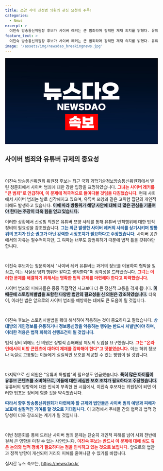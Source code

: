 ```yaml
---
title: 쯔양 사태 신성범 의원의 관심 요청에 주목!
categories:
  - News
excerpt: >
  이진숙 방송통신위원장 후보가 사이버 레커는 큰 범죄라며 강력한 제재 의지를 밝혔다. 유튜버 쯔양 사태를 계기로 방통위의 법적 대응 필요성이 강조되며, 피해 방지와 제도 정비를 촉구하는 목소리가 커지고 있다.
feature_text: >
  이진숙 방송통신위원장 후보가 사이버 레커는 큰 범죄라며 강력한 제재 의지를 밝혔다. 유튜버 쯔양 사태를 계기로 방통위의 법적 대응 필요성이 강조되며, 피해 방지와 제도 정비를 촉구하는 목소리가 커지고 있다.
image: '/assets/img/newsdao_breakingnews.jpg'
---
```


<p><img src="/assets/img/newsdao_breakingnews.jpg" alt="koreaapp 속보" /></p>

<h2 data-ke-size="size26">사이버 범죄와 유튜버 규제의 중요성</h2>

<p data-ke-size="size16">&nbsp;</p>

<p>이진숙 방송통신위원회 위원장 후보는 최근 국회 과학기술정보방송통신위원회에서 열린 청문회에서 사이버 범죄에 대한 강한 입장을 표명하였습니다. <b><span style="color: #ee2323;">그녀는 사이버 레커를 "큰 범죄"로 언급하며, 이 문제에 적극적으로 들여다볼 것임을 다짐했습니다.</span></b> 현재 사회에서 사이버 범죄는 날로 심각해지고 있으며, 유튜버 쯔양과 같은 고위험 집단의 개인적 피해도 발생하고 있습니다. <b><span style="background-color: #21538527;">이에 따라 방통위가 해당 사안에 대해 더 많은 관심을 기울여야 한다는 주장이 더욱 힘을 얻고 있습니다.</span></b> </p>

<p>이러한 상황에서 신성범 의원은 유튜버 쯔양 사례를 통해 유튜버 반칙행위에 대한 법적 정비의 필요성을 강조했습니다. <b><span style="color: #1a5490;">그는 최근 발생한 사이버 레커의 사례를 상기시키며 방통위의 조치가 단순 권고가 아닌 강력한 시정조치가 필요하다고 주장했습니다.</span></b> 사이버 공간에서의 자유는 필수적이지만, 그 여파는 너무도 광범위하기 때문에 법적 틀을 갖춰야만 합니다.</p>

<p data-ke-size="size16">&nbsp;</p>

<p>이진숙 후보자는 청문회에서 "사이버 레커 유튜버는 과거의 정보를 이용하여 협박을 일삼고, 이는 사실상 범죄 행위와 같다고 생각한다"며 심각성을 드러냈습니다. <b><span style="color: #ee2323;">그녀는 이러한 문제를 해결하기 위해서는 명확한 법적 규제를 마련해야 한다고 피력했습니다.</span></b> </p>

<p>사이버 범죄의 피해자들은 종종 직접적인 사고보다 더 큰 정신적 고통을 겪게 됩니다. <b><span style="background-color: #21538527;">이 때문에 스토킹처벌법을 포함한 다양한 법안의 필요성을 신 의원은 강조하였습니다.</span></b> 더욱이, 이러한 법은 앞으로의 사이버 범죄를 예방하는 데에도 큰 도움이 될 것입니다. </p>

<p data-ke-size="size16">&nbsp;</p>

<p>이진숙 후보는 스토킹처벌법을 확대 해석하여 적용하는 것이 중요하다고 말했습니다. <b><span style="color: #1a5490;">상대방의 개인정보를 유통하거나 정보통신망을 악용하는 행위는 반드시 처벌받아야 하며, 이러한 적용은 법적 회복의 선행조건이 될 것입니다.</span></b> </p>

<p>법적 정비 외에도 신 의원은 징벌적 손해배상 제도의 도입을 요구했습니다. <b><span style="color: #ee2323;">그는 "온라인에서의 비방 콘텐츠에 대하여 제재를 강화해야 한다"고 덧붙였습니다.</span></b> 이는 허위 정보나 독설로 고통받는 이들에게 실질적인 보호를 제공할 수 있는 방법이 될 것입니다. </p>

<p data-ke-size="size16">&nbsp;</p>

<p>마지막으로 신 의원은 "유튜버 특별법"의 필요성도 언급했습니다. <b><span style="background-color: #21538527;">특히 많은 아이들이 유튜브 콘텐츠를 소비하므로, 이들에 대한 세심한 보호 조치가 필요하다고 주장했습니다.</span></b> 유튜버의 영향력에 대한 인식이 부족한 현 시점에서, 이진숙 후보자는 위원장이 되면 이러한 법조문 정비에 힘쓸 것을 약속했습니다.</p>

<p><b><span style="color: #1a5490;">따라서 향후 방송통신위원회가 마련해야 할 규제와 법안들은 사이버 범죄 예방과 피해자 보호에 실질적인 기여를 할 것으로 기대됩니다.</span></b> 이 과정에서 주체들 간의 협력과 법적 정당성이 더욱 강조되는 계기가 될 것입니다.</p>

<p data-ke-size="size16">&nbsp;</p>

<p>이번 청문회를 통해 드러난 사이버 범죄 문제는 단순히 개인적 피해를 넘어 사회 전반에 걸쳐 큰 영향을 미칠 수 있는 사안입니다. <b><span style="color: #ee2323;">이진숙 후보는 반드시 이 문제에 대해 심도 깊은 논의와 법적 정비가 필요하다는 점을 인식하고 있는 것으로 보입니다.</span></b> 앞으로의 법안과 정책 방향이 개선되어 거리의 피해를 줄여나갈 수 있기를 바랍니다.</p>
실시간 뉴스 속보는, <a href="https://newsdao.kr" rel="dofollow">https://newsdao.kr</a>


